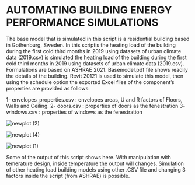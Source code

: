 # AUTOMATING BUILDING ENERGY PERFORMANCE SIMULATIONS

The base model that is simulated in this script is a residential building based in Gothenburg, Sweden. In this scriptis the heating load of the building during the first cold third months in 2019 using datasets of urban climate data (2019.csv) is simulated the heating load of the building during the first cold third months in 2019 using datasets of urban climate data (2019.csv). Formulations are based on ASHRAE 2021. 
Basemodel.pdf file shows readily the details of the building. Revit 20121 is used to simulate this model,  then using the schedule option the exported Excel files of the component’s properties are provided as follows:

1- envelopes_properties.csv : envelopes areas, U and R factors of Floors, Walls and Ceiling.
2- doors.csv : properties of doors as the fenestration
3- windows.csv : properties of windows as the fenestration


![newplot (2)](https://github.com/mlijahan/Heatingload_house_Gothenburg_during_3_months/assets/89294710/6cf34166-3d3f-4e18-af44-df724b7243af) <br>


![newplot (4)](https://github.com/mlijahan/Heatingload_house_Gothenburg_during_3_months/assets/89294710/24844b34-bfa9-4239-86db-08ece638de58) <br>


![newplot (1)](https://github.com/mlijahan/Heatingload_house_Gothenburg_during_3_months/assets/89294710/3d904993-8122-42b1-9128-9e176b6d8623) <br>

Some of the output of this script shows here. With manipulation with temerature design, inside temperature the output will changes. Simulation of other heating load building models using other .CSV file and changing 3 factors inside the script (from ASHRAE) is possible.
